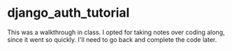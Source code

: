 # django_auth_tutorial

This was a walkthrough in class. I opted for taking notes over coding along, since it went so quickly. I'll need to go back and complete the code later.
